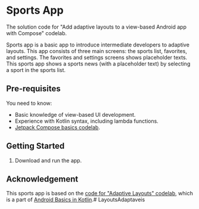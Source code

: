 # Sports App

The solution code for "Add adaptive layouts to a view-based Android app with Compose" codelab.

Sports app is a basic app to introduce intermediate developers to adaptive layouts.
This app consists of three main screens: the sports list, favorites, and settings.
The favorites and settings screens shows placeholder texts.
This sports app shows a sports news (with a placeholder text) by selecting a sport in the
sports list.

## Pre-requisites

You need to know:
- Basic knowledge of view-based UI development.
- Experience with Kotlin syntax, including lambda functions.
- [Jetpack Compose basics codelab](https://developer.android.com/codelabs/jetpack-compose-basics).


## Getting Started

1. Download and run the app.

## Acknowledgement

This sports app is based on the
[code for "Adaptive Layouts" codelab](https://github.com/google-developer-training/basic-android-kotlin-training-sports),
which is a part of [Android Basics in Kotlin](https://developer.android.com/courses/android-basics-kotlin/course).# LayoutsAdaptaveis
